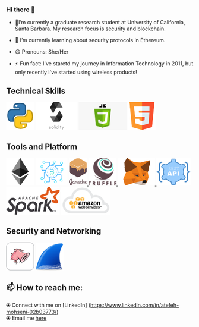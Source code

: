 ### Hi there 👋

- 🔭I’m currently a graduate research student at University of California, Santa Barbara. My research focus is security and blockchain.

- 🌱 I’m currently learning about security protocols in Ethereum. 

- 😄 Pronouns: She/Her

- ⚡ Fun fact: I've staretd my journey in Information Technology in 2011, but only recently I've started using wireless products! 

## Technical Skills
<p float="left">
   <img src="https://github.com/atefehmohseni/atefehmohseni/blob/main/asset/python.webp"  height="75" />
   <img src="https://github.com/atefehmohseni/atefehmohseni/blob/main/asset/solidity.png"  height="75" /> 
   <img src="https://github.com/atefehmohseni/atefehmohseni/blob/main/asset/javascript.png" height="75" />
   <img src="https://github.com/atefehmohseni/atefehmohseni/blob/main/asset/html.png"  height="75" />
 </p>

## Tools and Platform
<p float="left">

   <img src="https://github.com/atefehmohseni/atefehmohseni/blob/main/asset/ethereum.png"  height="75" />

   <img src="https://raw.githubusercontent.com/atefehmohseni/atefehmohseni/master/asset/blockchain.png"  height="75" />
   
   <a href="https://www.trufflesuite.com/ganache" target="_blank" >
    <img src="https://github.com/atefehmohseni/atefehmohseni/blob/main/asset/ganache.png"  height="75" />
  </a>
  <a href="https://www.trufflesuite.com/" target="_blank" >
    <img src="https://raw.githubusercontent.com/atefehmohseni/atefehmohseni/master/asset/truffle.png" width="75" />
  </a>
  <a href="https://metamask.io/" target="_blank" >
    <img src="https://raw.githubusercontent.com/atefehmohseni/atefehmohseni/master/asset/metamask.png"  height="75" />
  </a>
   <img src="https://github.com/atefehmohseni/atefehmohseni/blob/main/asset/restapi.png"  height="75" /> 
   <img src="https://raw.githubusercontent.com/atefehmohseni/atefehmohseni/master/asset/spark.png"  height="75" />
   <img src="https://github.com/atefehmohseni/atefehmohseni/blob/main/asset/aws.png" height="75" />
 </p>

 ## Security and Networking
<p float="left">
   <img src="https://github.com/atefehmohseni/atefehmohseni/blob/main/asset/snort.png"  height="75" />
   <img src="https://github.com/atefehmohseni/atefehmohseni/blob/main/asset/wireshark.png"  height="75" />
</p>


## 📫 How to reach me: 
  ⦿ Connect with me on [LinkedIn] (https://www.linkedin.com/in/atefeh-mohseni-02b03773/)<br>
  ⦿ Email me [here](mailto:atefeh@ucsb.edu) <br>

